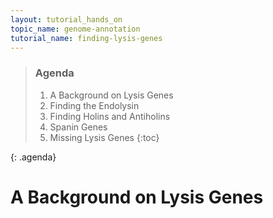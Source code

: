 ```yaml
---
layout: tutorial_hands_on
topic_name: genome-annotation
tutorial_name: finding-lysis-genes
---
```


> ### Agenda
>
> 1. A Background on Lysis Genes
> 2. Finding the Endolysin
> 3. Finding Holins and Antiholins
> 4. Spanin Genes
> 5. Missing Lysis Genes
> {:toc}
>
{: .agenda}

# A Background on Lysis Genes